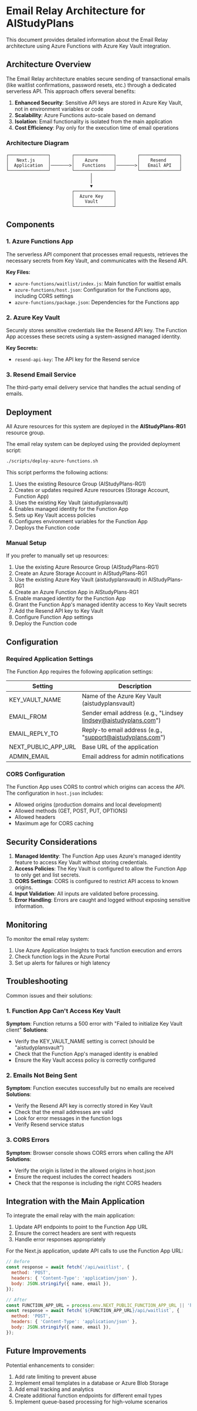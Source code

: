 # Email Relay Architecture for AIStudyPlans

This document provides detailed information about the Email Relay architecture using Azure Functions with Azure Key Vault integration.

## Architecture Overview

The Email Relay architecture enables secure sending of transactional emails (like waitlist confirmations, password resets, etc.) through a dedicated serverless API. This approach offers several benefits:

1. **Enhanced Security**: Sensitive API keys are stored in Azure Key Vault, not in environment variables or code
2. **Scalability**: Azure Functions auto-scale based on demand
3. **Isolation**: Email functionality is isolated from the main application
4. **Cost Efficiency**: Pay only for the execution time of email operations

### Architecture Diagram

```
┌───────────────┐        ┌───────────────┐        ┌───────────────┐
│   Next.js     │        │    Azure      │        │    Resend     │
│  Application  │───────>│   Functions   │───────>│   Email API   │
└───────────────┘        └───────────────┘        └───────────────┘
                                │
                                │
                                ▼
                         ┌───────────────┐
                         │  Azure Key    │
                         │    Vault      │
                         └───────────────┘
```

## Components

### 1. Azure Functions App

The serverless API component that processes email requests, retrieves the necessary secrets from Key Vault, and communicates with the Resend API.

**Key Files:**
- `azure-functions/waitlist/index.js`: Main function for waitlist emails
- `azure-functions/host.json`: Configuration for the Functions app, including CORS settings
- `azure-functions/package.json`: Dependencies for the Functions app

### 2. Azure Key Vault

Securely stores sensitive credentials like the Resend API key. The Function App accesses these secrets using a system-assigned managed identity.

**Key Secrets:**
- `resend-api-key`: The API key for the Resend service

### 3. Resend Email Service

The third-party email delivery service that handles the actual sending of emails.

## Deployment

All Azure resources for this system are deployed in the **AIStudyPlans-RG1** resource group.

The email relay system can be deployed using the provided deployment script:

```bash
./scripts/deploy-azure-functions.sh
```

This script performs the following actions:
1. Uses the existing Resource Group (AIStudyPlans-RG1)
2. Creates or updates required Azure resources (Storage Account, Function App)
3. Uses the existing Key Vault (aistudyplansvault)
4. Enables managed identity for the Function App
5. Sets up Key Vault access policies
6. Configures environment variables for the Function App
7. Deploys the Function code

### Manual Setup

If you prefer to manually set up resources:

1. Use the existing Azure Resource Group (AIStudyPlans-RG1)
2. Create an Azure Storage Account in AIStudyPlans-RG1
3. Use the existing Azure Key Vault (aistudyplansvault) in AIStudyPlans-RG1
4. Create an Azure Function App in AIStudyPlans-RG1
5. Enable managed identity for the Function App
6. Grant the Function App's managed identity access to Key Vault secrets
7. Add the Resend API key to Key Vault
8. Configure Function App settings
9. Deploy the Function code

## Configuration

### Required Application Settings

The Function App requires the following application settings:

| Setting | Description |
|---------|-------------|
| KEY_VAULT_NAME | Name of the Azure Key Vault (aistudyplansvault) |
| EMAIL_FROM | Sender email address (e.g., "Lindsey <lindsey@aistudyplans.com>") |
| EMAIL_REPLY_TO | Reply-to email address (e.g., "support@aistudyplans.com") |
| NEXT_PUBLIC_APP_URL | Base URL of the application |
| ADMIN_EMAIL | Email address for admin notifications |

### CORS Configuration

The Function App uses CORS to control which origins can access the API. The configuration in `host.json` includes:

- Allowed origins (production domains and local development)
- Allowed methods (GET, POST, PUT, OPTIONS)
- Allowed headers
- Maximum age for CORS caching

## Security Considerations

1. **Managed Identity**: The Function App uses Azure's managed identity feature to access Key Vault without storing credentials.
2. **Access Policies**: The Key Vault is configured to allow the Function App to only get and list secrets.
3. **CORS Settings**: CORS is configured to restrict API access to known origins.
4. **Input Validation**: All inputs are validated before processing.
5. **Error Handling**: Errors are caught and logged without exposing sensitive information.

## Monitoring

To monitor the email relay system:
1. Use Azure Application Insights to track function execution and errors
2. Check function logs in the Azure Portal
3. Set up alerts for failures or high latency

## Troubleshooting

Common issues and their solutions:

### 1. Function App Can't Access Key Vault

**Symptom**: Function returns a 500 error with "Failed to initialize Key Vault client"
**Solutions**:
- Verify the KEY_VAULT_NAME setting is correct (should be "aistudyplansvault")
- Check that the Function App's managed identity is enabled
- Ensure the Key Vault access policy is correctly configured

### 2. Emails Not Being Sent

**Symptom**: Function executes successfully but no emails are received
**Solutions**:
- Verify the Resend API key is correctly stored in Key Vault
- Check that the email addresses are valid
- Look for error messages in the function logs
- Verify Resend service status

### 3. CORS Errors

**Symptom**: Browser console shows CORS errors when calling the API
**Solutions**:
- Verify the origin is listed in the allowed origins in host.json
- Ensure the request includes the correct headers
- Check that the response is including the right CORS headers

## Integration with the Main Application

To integrate the email relay with the main application:

1. Update API endpoints to point to the Function App URL
2. Ensure the correct headers are sent with requests
3. Handle error responses appropriately

For the Next.js application, update API calls to use the Function App URL:

```javascript
// Before
const response = await fetch('/api/waitlist', {
  method: 'POST',
  headers: { 'Content-Type': 'application/json' },
  body: JSON.stringify({ name, email }),
});

// After
const FUNCTION_APP_URL = process.env.NEXT_PUBLIC_FUNCTION_APP_URL || 'https://aistudyplans-function.azurewebsites.net';
const response = await fetch(`${FUNCTION_APP_URL}/api/waitlist`, {
  method: 'POST',
  headers: { 'Content-Type': 'application/json' },
  body: JSON.stringify({ name, email }),
});
```

## Future Improvements

Potential enhancements to consider:

1. Add rate limiting to prevent abuse
2. Implement email templates in a database or Azure Blob Storage
3. Add email tracking and analytics
4. Create additional function endpoints for different email types
5. Implement queue-based processing for high-volume scenarios 